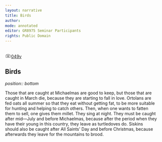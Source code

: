 ```yaml
---
layout: narrative
title: Birds
author:
mode: annotated
editor: GR8975 Seminar Participants
rights: Public Domain
---
```


 <br/><a href="http://gallica.bnf.fr/ark:/12148/btv1b10500001g/f104.image"><img src="../assets/photo-icon.png" alt="folio images" style="display:inline-block; margin-bottom:-3px;">049v</a><br/> 
## Birds

 
*position:: bottom*

Those that are caught at Michaelmas are good to keep, but those that are caught in March die, because they are starting to fall in love. Ortolans are fed oats all summer so that they eat without getting fat, to be more suitable for hunting and helping to catch others. Then, when one wants to fatten them to sell, one gives them millet. They sing at night. They must be caught after mid—July and before Michaelmas, because after the period when they have their young in this country, they leave as turtledoves do. Siskins should also be caught after All Saints' Day and before Christmas, because afterwards they leave for the mountains to brood.
  